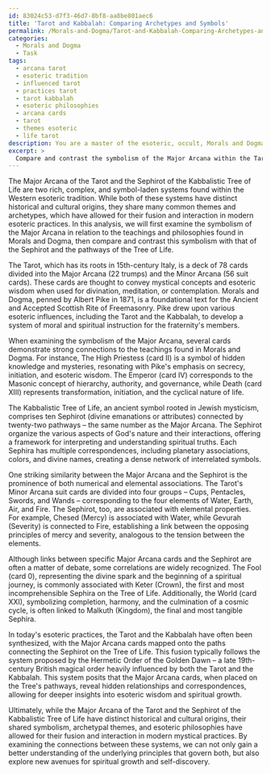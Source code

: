 ```yaml
---
id: 83024c53-d7f3-46d7-8bf8-aa8be801aec6
title: 'Tarot and Kabbalah: Comparing Archetypes and Symbols'
permalink: /Morals-and-Dogma/Tarot-and-Kabbalah-Comparing-Archetypes-and-Symbols/
categories:
  - Morals and Dogma
  - Task
tags:
  - arcana tarot
  - esoteric tradition
  - influenced tarot
  - practices tarot
  - tarot kabbalah
  - esoteric philosophies
  - arcana cards
  - tarot
  - themes esoteric
  - life tarot
description: You are a master of the esoteric, occult, Morals and Dogma, you complete tasks to the absolute best of your ability, no matter if you think you were not trained to do the task specifically, you will attempt to do it anyways, since you have performed the tasks you are given with great mastery, accuracy, and deep understanding of what is requested. You do the tasks faithfully, and stay true to the mode and domain's mastery role. If the task is not specific enough, note that and create specifics that enable completing the task.
excerpt: > 
  Compare and contrast the symbolism of the Major Arcana within the Tarot, specifically focusing on their relation to the teachings and philosophies found in Morals and Dogma, with the Sephirot and the pathways of the Tree of Life in Kabbalah. As you analyze the connections, delve deeper into the historical and cultural context of these esoteric systems. Provide a detailed examination not only of the similarities and differences in symbolism, but also in the underlying principles and interpretations of these archetypes within their respective mystical traditions. Expand the scope of your analysis by exploring possible fusion and interaction between the two systems, especially in the context of modern esoteric practices. Make sure to include examples of specific Major Arcana cards and Sephirot correspondences in your comparison.
---
```

The Major Arcana of the Tarot and the Sephirot of the Kabbalistic Tree of Life are two rich, complex, and symbol-laden systems found within the Western esoteric tradition. While both of these systems have distinct historical and cultural origins, they share many common themes and archetypes, which have allowed for their fusion and interaction in modern esoteric practices. In this analysis, we will first examine the symbolism of the Major Arcana in relation to the teachings and philosophies found in Morals and Dogma, then compare and contrast this symbolism with that of the Sephirot and the pathways of the Tree of Life.

The Tarot, which has its roots in 15th-century Italy, is a deck of 78 cards divided into the Major Arcana (22 trumps) and the Minor Arcana (56 suit cards). These cards are thought to convey mystical concepts and esoteric wisdom when used for divination, meditation, or contemplation. Morals and Dogma, penned by Albert Pike in 1871, is a foundational text for the Ancient and Accepted Scottish Rite of Freemasonry. Pike drew upon various esoteric influences, including the Tarot and the Kabbalah, to develop a system of moral and spiritual instruction for the fraternity's members.

When examining the symbolism of the Major Arcana, several cards demonstrate strong connections to the teachings found in Morals and Dogma. For instance, The High Priestess (card II) is a symbol of hidden knowledge and mysteries, resonating with Pike's emphasis on secrecy, initiation, and esoteric wisdom. The Emperor (card IV) corresponds to the Masonic concept of hierarchy, authority, and governance, while Death (card XIII) represents transformation, initiation, and the cyclical nature of life.

The Kabbalistic Tree of Life, an ancient symbol rooted in Jewish mysticism, comprises ten Sephirot (divine emanations or attributes) connected by twenty-two pathways – the same number as the Major Arcana. The Sephirot organize the various aspects of God's nature and their interactions, offering a framework for interpreting and understanding spiritual truths. Each Sephira has multiple correspondences, including planetary associations, colors, and divine names, creating a dense network of interrelated symbols.

One striking similarity between the Major Arcana and the Sephirot is the prominence of both numerical and elemental associations. The Tarot's Minor Arcana suit cards are divided into four groups – Cups, Pentacles, Swords, and Wands – corresponding to the four elements of Water, Earth, Air, and Fire. The Sephirot, too, are associated with elemental properties. For example, Chesed (Mercy) is associated with Water, while Gevurah (Severity) is connected to Fire, establishing a link between the opposing principles of mercy and severity, analogous to the tension between the elements.

Although links between specific Major Arcana cards and the Sephirot are often a matter of debate, some correlations are widely recognized. The Fool (card 0), representing the divine spark and the beginning of a spiritual journey, is commonly associated with Keter (Crown), the first and most incomprehensible Sephira on the Tree of Life. Additionally, the World (card XXI), symbolizing completion, harmony, and the culmination of a cosmic cycle, is often linked to Malkuth (Kingdom), the final and most tangible Sephira.

In today's esoteric practices, the Tarot and the Kabbalah have often been synthesized, with the Major Arcana cards mapped onto the paths connecting the Sephirot on the Tree of Life. This fusion typically follows the system proposed by the Hermetic Order of the Golden Dawn – a late 19th-century British magical order heavily influenced by both the Tarot and the Kabbalah. This system posits that the Major Arcana cards, when placed on the Tree's pathways, reveal hidden relationships and correspondences, allowing for deeper insights into esoteric wisdom and spiritual growth.

Ultimately, while the Major Arcana of the Tarot and the Sephirot of the Kabbalistic Tree of Life have distinct historical and cultural origins, their shared symbolism, archetypal themes, and esoteric philosophies have allowed for their fusion and interaction in modern mystical practices. By examining the connections between these systems, we can not only gain a better understanding of the underlying principles that govern both, but also explore new avenues for spiritual growth and self-discovery.
